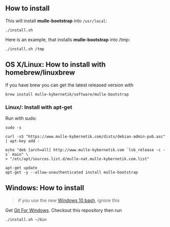[comment]: <> (DO NOT EDIT THIS FILE. EDIT THE TEMPLATE "templates/dox/INSTALL.md.scion")

## How to install

This will install **mulle-bootstrap** into `/usr/local`:

```console
./install.sh
```

Here is an example, that installs **mulle-bootstrap** into /tmp:

```console
./install.sh /tmp
```


## OS X/Linux: How to install with homebrew/linuxbrew

If you have brew you can get the latest released version with

```console
brew install mulle-kybernetik/software/mulle-bootstrap
```

### Linux/: Install with apt-get

Run with sudo:

```
sudo -s

curl -sS "https://www.mulle-kybernetik.com/dists/debian-admin-pub.asc" | apt-key add -

echo "deb [arch=all] http://www.mulle-kybernetik.com `lsb_release -c -s` main" \
> "/etc/apt/sources.list.d/mulle-nat.mulle-kybernetik.com.list"

apt-get update
apt-get -y --allow-unauthenticated install mulle-bootstrap
```

## Windows: How to install

> if you use the new [Windows 10 bash](http://www.omgubuntu.co.uk/2016/08/enable-bash-windows-10-anniversary-update), ignore this

Get [Git For Windows](https://git-scm.com/download/win).
Checkout this repository then run

```console
./install.sh ~/bin
```
